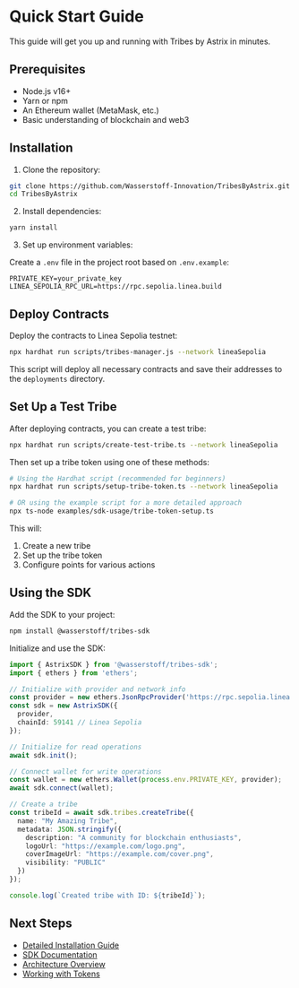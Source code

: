 # Quick Start Guide

This guide will get you up and running with Tribes by Astrix in minutes.

## Prerequisites

- Node.js v16+
- Yarn or npm
- An Ethereum wallet (MetaMask, etc.)
- Basic understanding of blockchain and web3

## Installation

1. Clone the repository:

```bash
git clone https://github.com/Wasserstoff-Innovation/TribesByAstrix.git
cd TribesByAstrix
```

2. Install dependencies:

```bash
yarn install
```

3. Set up environment variables:

Create a `.env` file in the project root based on `.env.example`:

```env
PRIVATE_KEY=your_private_key
LINEA_SEPOLIA_RPC_URL=https://rpc.sepolia.linea.build
```

## Deploy Contracts

Deploy the contracts to Linea Sepolia testnet:

```bash
npx hardhat run scripts/tribes-manager.js --network lineaSepolia
```

This script will deploy all necessary contracts and save their addresses to the `deployments` directory.

## Set Up a Test Tribe

After deploying contracts, you can create a test tribe:

```bash
npx hardhat run scripts/create-test-tribe.ts --network lineaSepolia
```

Then set up a tribe token using one of these methods:

```bash
# Using the Hardhat script (recommended for beginners)
npx hardhat run scripts/setup-tribe-token.ts --network lineaSepolia

# OR using the example script for a more detailed approach
npx ts-node examples/sdk-usage/tribe-token-setup.ts
```

This will:
1. Create a new tribe
2. Set up the tribe token
3. Configure points for various actions

## Using the SDK

Add the SDK to your project:

```bash
npm install @wasserstoff/tribes-sdk
```

Initialize and use the SDK:

```typescript
import { AstrixSDK } from '@wasserstoff/tribes-sdk';
import { ethers } from 'ethers';

// Initialize with provider and network info
const provider = new ethers.JsonRpcProvider('https://rpc.sepolia.linea.build');
const sdk = new AstrixSDK({
  provider,
  chainId: 59141 // Linea Sepolia
});

// Initialize for read operations
await sdk.init();

// Connect wallet for write operations
const wallet = new ethers.Wallet(process.env.PRIVATE_KEY, provider);
await sdk.connect(wallet);

// Create a tribe
const tribeId = await sdk.tribes.createTribe({
  name: "My Amazing Tribe",
  metadata: JSON.stringify({
    description: "A community for blockchain enthusiasts",
    logoUrl: "https://example.com/logo.png",
    coverImageUrl: "https://example.com/cover.png",
    visibility: "PUBLIC"
  })
});

console.log(`Created tribe with ID: ${tribeId}`);
```

## Next Steps

- [Detailed Installation Guide](./installation.md)
- [SDK Documentation](./sdk/index.md)
- [Architecture Overview](./architecture.md)
- [Working with Tokens](./features/tokens.md) 